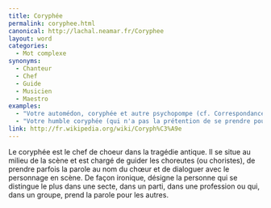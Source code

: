```yaml
---
title: Coryphée
permalink: coryphee.html
canonical: http://lachal.neamar.fr/Coryphee
layout: word
categories:
  - Mot complexe
synonyms:
  - Chanteur
  - Chef
  - Guide
  - Musicien
  - Maestro
examples:
  - "Votre automédon, coryphée et autre psychopompe (cf. Correspondance)"
  - "Votre humble coryphée (qui n'a pas la prétention de se prendre pour un automédon psychopompe) (cf. Correspondance)"
link: http://fr.wikipedia.org/wiki/Coryph%C3%A9e
---
```


Le coryphée est le chef de choeur dans la tragédie antique. Il se situe au milieu de la scène et est chargé de guider les choreutes (ou choristes), de prendre parfois la parole au nom du chœur et de dialoguer avec le personnage en scène. De façon ironique, désigne la personne qui se distingue le plus dans une secte, dans un parti, dans une profession ou qui, dans un groupe, prend la parole pour les autres.

